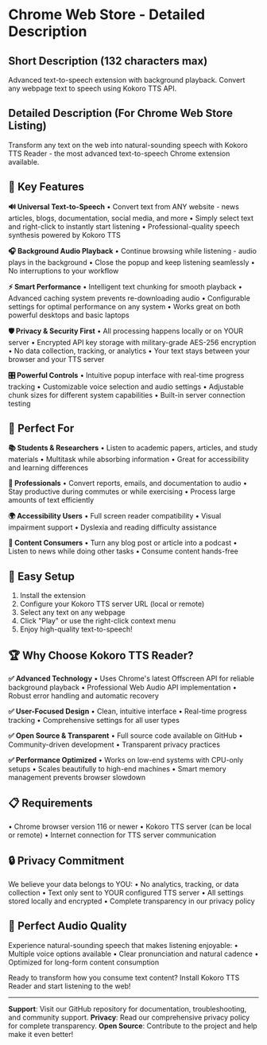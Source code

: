 # Chrome Web Store - Detailed Description

## Short Description (132 characters max)
Advanced text-to-speech extension with background playback. Convert any webpage text to speech using Kokoro TTS API.

## Detailed Description (For Chrome Web Store Listing)

Transform any text on the web into natural-sounding speech with Kokoro TTS Reader - the most advanced text-to-speech Chrome extension available.

## 🎯 Key Features

**🔊 Universal Text-to-Speech**
• Convert text from ANY website - news articles, blogs, documentation, social media, and more
• Simply select text and right-click to instantly start listening
• Professional-quality speech synthesis powered by Kokoro TTS

**🎧 Background Audio Playback**
• Continue browsing while listening - audio plays in the background
• Close the popup and keep listening seamlessly
• No interruptions to your workflow

**⚡ Smart Performance**
• Intelligent text chunking for smooth playback
• Advanced caching system prevents re-downloading audio
• Configurable settings for optimal performance on any system
• Works great on both powerful desktops and basic laptops

**🛡️ Privacy & Security First**
• All processing happens locally or on YOUR server
• Encrypted API key storage with military-grade AES-256 encryption
• No data collection, tracking, or analytics
• Your text stays between your browser and your TTS server

**🎛️ Powerful Controls**
• Intuitive popup interface with real-time progress tracking
• Customizable voice selection and audio settings
• Adjustable chunk sizes for different system capabilities
• Built-in server connection testing

## 🚀 Perfect For

**📚 Students & Researchers**
• Listen to academic papers, articles, and study materials
• Multitask while absorbing information
• Great for accessibility and learning differences

**💼 Professionals**
• Convert reports, emails, and documentation to audio
• Stay productive during commutes or while exercising
• Process large amounts of text efficiently

**🌍 Accessibility Users**
• Full screen reader compatibility
• Visual impairment support
• Dyslexia and reading difficulty assistance

**📖 Content Consumers**
• Turn any blog post or article into a podcast
• Listen to news while doing other tasks
• Consume content hands-free

## 🔧 Easy Setup

1. Install the extension
2. Configure your Kokoro TTS server URL (local or remote)
3. Select any text on any webpage
4. Click "Play" or use the right-click context menu
5. Enjoy high-quality text-to-speech!

## 🏆 Why Choose Kokoro TTS Reader?

**✅ Advanced Technology**
• Uses Chrome's latest Offscreen API for reliable background playback
• Professional Web Audio API implementation
• Robust error handling and automatic recovery

**✅ User-Focused Design**
• Clean, intuitive interface
• Real-time progress tracking
• Comprehensive settings for all user types

**✅ Open Source & Transparent**
• Full source code available on GitHub
• Community-driven development
• Transparent privacy practices

**✅ Performance Optimized**
• Works on low-end systems with CPU-only setups
• Scales beautifully to high-end machines
• Smart memory management prevents browser slowdown

## 📋 Requirements

• Chrome browser version 116 or newer
• Kokoro TTS server (can be local or remote)
• Internet connection for TTS server communication

## 🔒 Privacy Commitment

We believe your data belongs to YOU:
• No analytics, tracking, or data collection
• Text only sent to YOUR configured TTS server
• All settings stored locally and encrypted
• Complete transparency in our privacy policy

## 🌟 Perfect Audio Quality

Experience natural-sounding speech that makes listening enjoyable:
• Multiple voice options available
• Clear pronunciation and natural cadence
• Optimized for long-form content consumption

Ready to transform how you consume text content? Install Kokoro TTS Reader and start listening to the web!

---

**Support**: Visit our GitHub repository for documentation, troubleshooting, and community support.
**Privacy**: Read our comprehensive privacy policy for complete transparency.
**Open Source**: Contribute to the project and help make it even better!

